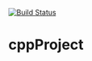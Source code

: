 [![Build Status](https://travis-ci.org/ajitpeter/cppProject.svg?branch=master)](https://travis-ci.org/ajitpeter/cppProject)
# cppProject
